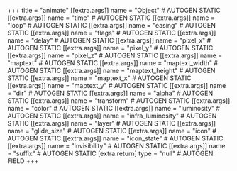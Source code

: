 +++
title = "animate"
[[extra.args]]
name = "Object" # AUTOGEN STATIC
[[extra.args]]
name = "time" # AUTOGEN STATIC
[[extra.args]]
name = "loop" # AUTOGEN STATIC
[[extra.args]]
name = "easing" # AUTOGEN STATIC
[[extra.args]]
name = "flags" # AUTOGEN STATIC
[[extra.args]]
name = "delay" # AUTOGEN STATIC
[[extra.args]]
name = "pixel_x" # AUTOGEN STATIC
[[extra.args]]
name = "pixel_y" # AUTOGEN STATIC
[[extra.args]]
name = "pixel_z" # AUTOGEN STATIC
[[extra.args]]
name = "maptext" # AUTOGEN STATIC
[[extra.args]]
name = "maptext_width" # AUTOGEN STATIC
[[extra.args]]
name = "maptext_height" # AUTOGEN STATIC
[[extra.args]]
name = "maptext_x" # AUTOGEN STATIC
[[extra.args]]
name = "maptext_y" # AUTOGEN STATIC
[[extra.args]]
name = "dir" # AUTOGEN STATIC
[[extra.args]]
name = "alpha" # AUTOGEN STATIC
[[extra.args]]
name = "transform" # AUTOGEN STATIC
[[extra.args]]
name = "color" # AUTOGEN STATIC
[[extra.args]]
name = "luminosity" # AUTOGEN STATIC
[[extra.args]]
name = "infra_luminosity" # AUTOGEN STATIC
[[extra.args]]
name = "layer" # AUTOGEN STATIC
[[extra.args]]
name = "glide_size" # AUTOGEN STATIC
[[extra.args]]
name = "icon" # AUTOGEN STATIC
[[extra.args]]
name = "icon_state" # AUTOGEN STATIC
[[extra.args]]
name = "invisibility" # AUTOGEN STATIC
[[extra.args]]
name = "suffix" # AUTOGEN STATIC
[extra.return]
type = "null" # AUTOGEN FIELD
+++